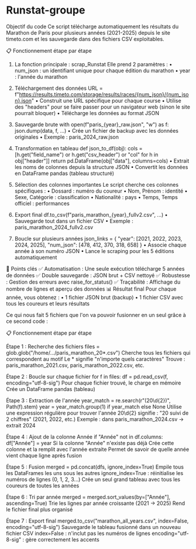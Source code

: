 # Runstat-groupe
Objectif du code
Ce script télécharge automatiquement les résultats du Marathon de Paris pour plusieurs années (2021-2025) depuis le site timeto.com et les sauvegarde dans des fichiers CSV exploitables.

📋 Fonctionnement étape par étape

1. La fonction principale : scrap_Runstat
Elle prend 2 paramètres :
•	num_json : un identifiant unique pour chaque édition du marathon
•	year : l'année du marathon

2. Téléchargement des données
URL = f"https://results.timeto.com/storage/results/races/{num_json}/{num_json}.json"
•	Construit une URL spécifique pour chaque course
•	Utilise des "headers" pour se faire passer pour un navigateur web (sinon le site pourrait bloquer)
•	Télécharge les données au format JSON

3. Sauvegarde brute
with open(f"paris_{year}_raw.json", "w") as f:
    json.dump(data, f, ...)
•	Crée un fichier de backup avec les données originales
•	Exemple : paris_2024_raw.json

4. Transformation en tableau
def json_to_df(obj):
    cols = [h.get("field_name") or h.get("csv_header") or "col" for h in obj["header"]]
    return pd.DataFrame(obj["data"], columns=cols)
•	Extrait les noms de colonnes depuis la structure JSON
•	Convertit les données en DataFrame pandas (tableau structuré)

5. Sélection des colonnes importantes
Le script cherche ces colonnes spécifiques :
•	Dossard : numéro du coureur
•	Nom, Prénom : identité
•	Sexe, Catégorie : classification
•	Nationalité : pays
•	Temps, Temps officiel : performances

6. Export final
df.to_csv(f"paris_marathon_{year}_fullv2.csv", ...)
•	Sauvegarde tout dans un fichier CSV
•	Exemple : paris_marathon_2024_fullv2.csv

7. Boucle sur plusieurs années
json_links = {
    "year": [2021, 2022, 2023, 2024, 2025],
    "num_json": [478, 412, 370, 318, 658]
}
•	Associe chaque année à son numéro JSON
•	Lance le scraping pour les 5 éditions automatiquement

🔑 Points clés
✅ Automatisation : Une seule exécution télécharge 5 années de données
✅ Double sauvegarde : JSON brut + CSV nettoyé
✅ Robustesse : Gestion des erreurs avec raise_for_status()
✅ Traçabilité : Affichage du nombre de lignes et aperçu des données
📊 Résultat final
Pour chaque année, vous obtenez :
•	1 fichier JSON brut (backup)
•	1 fichier CSV avec tous les coureurs et leurs résultats

Ce qui nous fait 5 fichiers que l'on va pouvoir fusionner en un seul grâce à ce second code :

📋 Fonctionnement étape par étape

Étape 1 : Recherche des fichiers
files = glob.glob("/home/.../paris_marathon_20*.csv")
Cherche tous les fichiers qui correspondent au motif
Le * signifie "n'importe quels caractères"
Trouve : paris_marathon_2021.csv, paris_marathon_2022.csv, etc.

Étape 2 : Boucle sur chaque fichier
for f in files:
    df = pd.read_csv(f, encoding="utf-8-sig")
Pour chaque fichier trouvé, le charge en mémoire
Crée un DataFrame pandas (tableau)

Étape 3 : Extraction de l'année
year_match = re.search(r"(20\d{2})", Path(f).stem)
year = year_match.group(1) if year_match else None
Utilise une expression régulière pour trouver l'année
20\d{2} signifie : "20 suivi de 2 chiffres" (2021, 2022, etc.)
Exemple : dans paris_marathon_2024.csv → extrait 2024

Étape 4 : Ajout de la colonne Année
if "Année" not in df.columns:
    df["Année"] = year
Si la colonne "Année" n'existe pas déjà
Crée cette colonne et la remplit avec l'année extraite
Permet de savoir de quelle année vient chaque ligne après fusion

Étape 5 : Fusion
merged = pd.concat(dfs, ignore_index=True)
Empile tous les DataFrames les uns sous les autres
ignore_index=True : réinitialise les numéros de lignes (0, 1, 2, 3...)
Crée un seul grand tableau avec tous les coureurs de toutes les années

Étape 6 : Tri par année
merged = merged.sort_values(by=["Année"], ascending=True)
Trie les lignes par année croissante (2021 → 2025)
Rend le fichier final plus organisé

Étape 7 : Export final
merged.to_csv("marathon_all_years.csv", index=False, encoding="utf-8-sig")
Sauvegarde le tableau fusionné dans un nouveau fichier CSV
index=False : n'inclut pas les numéros de lignes
encoding="utf-8-sig" : gère correctement les accents